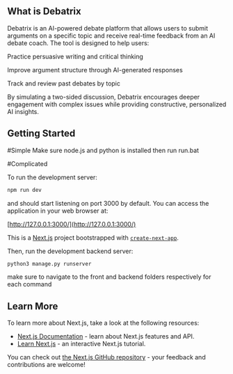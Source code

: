 ## What is Debatrix

Debatrix is an AI-powered debate platform that allows users to submit arguments on a specific topic and receive real-time feedback from an AI debate coach. The tool is designed to help users:

Practice persuasive writing and critical thinking

Improve argument structure through AI-generated responses

Track and review past debates by topic

By simulating a two-sided discussion, Debatrix encourages deeper engagement with complex issues while providing constructive, personalized AI insights.

## Getting Started

#Simple
Make sure node.js and python is installed then run run.bat

#Complicated

To  run the development server:

```bash
npm run dev
```

and should start listening on port 3000 by default. You can access the application in your web browser at:




[http://127.0.0.1:3000/](http://127.0.0.1:3000/)

This is a [Next.js](https://nextjs.org) project bootstrapped with [`create-next-app`](https://nextjs.org/docs/app/api-reference/cli/create-next-app).


Then, run the development backend server:

```bash
python3 manage.py runserver
```
make sure to navigate to the front and backend folders respectively for each command
## Learn More

To learn more about Next.js, take a look at the following resources:

- [Next.js Documentation](https://nextjs.org/docs) - learn about Next.js features and API.
- [Learn Next.js](https://nextjs.org/learn) - an interactive Next.js tutorial.

You can check out [the Next.js GitHub repository](https://github.com/vercel/next.js) - your feedback and contributions are welcome!


